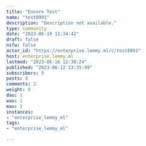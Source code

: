 ```yaml
---
title: "Encore Test" 
name: "test8991"
description: "Description not available."
type: community
date: "2023-06-19 11:34:42"
draft: false
nsfw: false
actor_id: "https://enterprise.lemmy.ml/c/test8991"
host: enterprise.lemmy.ml
lastmod: "2023-06-16 12:38:24"
published: "2023-06-12 13:35:49"
subscribers: 0
posts: 8
comments: 2
weight: 8
dau: 1
wau: 1
mau: 1
instances:
- "enterprise_lemmy_ml"
tags: 
- "enterprise_lemmy_ml"

---
```

